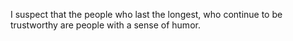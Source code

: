 I suspect that the people who last the longest, who continue to be trustworthy are people with a sense of humor.
